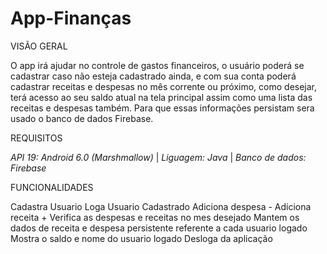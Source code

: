 # App-Finanças 

VISÃO GERAL 

O app irá ajudar no controle de gastos financeiros, o usuário poderá se cadastrar caso não esteja cadastrado ainda, e com sua conta poderá cadastrar receitas e despesas no mês corrente ou próximo, como desejar, terá acesso ao seu saldo atual na tela principal  assim como uma lista das receitas e despesas também. Para que essas informações persistam sera usado o banco de dados Firebase.

REQUISITOS 

  *API 19: Android 6.0 (Marshmallow)* |
  *Liguagem: Java* |
  *Banco de dados: Firebase* 
  
FUNCIONALIDADES

 Cadastra Usuario
 Loga Usuario Cadastrado 
 Adiciona despesa -
 Adiciona receita +
 Verifica as despesas e receitas no mes desejado
 Mantem os dados de receita e despesa persistente referente a cada usuario logado
 Mostra o saldo e nome do usuario logado
 Desloga da aplicação
 
 
 
   
  
 
  
